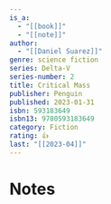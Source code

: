 ```yaml
---
is_a:
  - "[[book]]"
  - "[[note]]"
author:
  - "[[Daniel Suarez]]"
genre: science fiction
series: Delta-V
series-number: 2
title: Critical Mass
publisher: Penguin
published: 2023-01-31
isbn: 593183649
isbn13: 9780593183649
category: Fiction
rating: 👍
last: "[[2023-04]]"
---
```

# Notes
